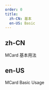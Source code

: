 ```yaml
---
order: 0
title:
  zh-CN: 基本
  en-US: Basic
---
```


## zh-CN

MCard 基本用法

## en-US

MCard Basic Usage
